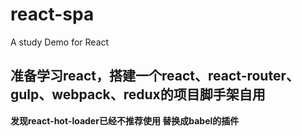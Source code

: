 # react-spa
A study Demo for React
## 准备学习react，搭建一个react、react-router、gulp、webpack、redux的项目脚手架自用

**发现react-hot-loader已经不推荐使用 替换成babel的插件**